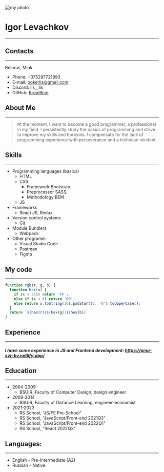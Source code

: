 ![my photo](https://sun9-60.userapi.com/impg/c858420/v858420746/1487e0/HTog9vWpij8.jpg?size=736x660&quality=96&sign=4192f384970ac7cad847e8f8aea2cf88&type=album)
# **Igor Levachkov**
---
## Contacts
---
 Belarus, Mink
* Phone: +375297721893
* E-mail: <pokerlis@gmail.com>
* Discord: lis__lis
* GitHub: [BromBom](https://github.com/BromBom)

## About Me
---
>At the moment, I want to become a good programmer, a professional in my field. I persistently study the basics of programming and strive to improve my skills and horizons. I compensate for the lack of programming experience with perseverance and a technical mindset.

## Skills
---
* Programming languages (basics)
   + HTML
   + CSS
     - Framework Bootstrap
     - Preprocessor SASS
     - Methodology BEM
   + JS
* Frameworks
   + React JS, Redux
* Version control systems
   + Git
* Module Bundlers
   + Webpack
* Other programm
   + Visual Studio Code
   + Postman
   + Figma
## My code
---
```js
function rgb(r, g, b) {
  function hex(x) {
    if (x > 255) return 'FF';
    else if (x < 0) return '00';
    else return x.toString(16).padStart(2, '0').toUpperCase();
  }
  return `${hex(r)}${hex(g)}${hex(b)}`
}
```
## Experience
---
#### _I have some experience in JS and Frontend development: <https://pma-svr-by.netlify.app/>_ 
## Education
---
* 2004-2009
    + BSUIR, Faculty of Computer Design, design engineer
* 2009-2014
    + BSUIR, Faculty of Distance Learning, engineer-economist
* 2021-2023
    + RS School, "JS/FE Pre-School"
    + RS School, "JavaScript/Front-end 2021Q3"
    + RS School, "JavaScript/Front-end 2022Q1"
    + RS School, "React 2022Q3"
## Languages:
---
* English - Pre-Intermediate (A2)
* Russian - Native